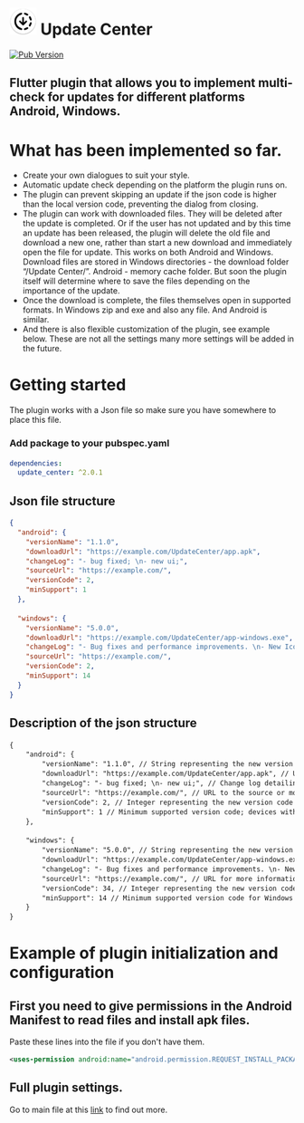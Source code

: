 # ![UpdateCenter Icon](https://raw.githubusercontent.com/Smolla-ITc/update_center/main/assets/ic_uc.png) Update Center
[![Pub Version](https://img.shields.io/pub/v/update_center?color=orange)](https://pub.dev/packages/update_center)

## Flutter plugin that allows you to implement multi-check for updates for different platforms Android, Windows.

# What has been implemented so far.

- Create your own dialogues to suit your style.
- Automatic update check depending on the platform the plugin runs on.
- The plugin can prevent skipping an update if the json code is higher than the local version code, preventing the dialog from closing.
- The plugin can work with downloaded files. They will be deleted after the update is completed. Or if the user has not updated and by this time an update has been released, the plugin will delete the old file and download a new one, rather than start a new download and immediately open the file for update. This works on both Android and Windows. Download files are stored in Windows directories - the download folder “/Update Center/”. Android - memory cache folder. But soon the plugin itself will determine where to save the files depending on the importance of the update.
- Once the download is complete, the files themselves open in supported formats. In Windows zip and exe and also any file. And Android is similar.
- And there is also flexible customization of the plugin, see example below. These are not all the settings many more settings will be added in the future.

# Getting started

The plugin works with a Json file so make sure you have somewhere to place this file.

### Add package to your pubspec.yaml

```yaml
dependencies:
  update_center: ^2.0.1
```

## Json file structure

```json
{
  "android": {
    "versionName": "1.1.0",
    "downloadUrl": "https://example.com/UpdateCenter/app.apk",
    "changeLog": "- bug fixed; \n- new ui;",
    "sourceUrl": "https://example.com/",
    "versionCode": 2,
    "minSupport": 1
  },

  "windows": {
    "versionName": "5.0.0",
    "downloadUrl": "https://example.com/UpdateCenter/app-windows.exe",
    "changeLog": "- Bug fixes and performance improvements. \n- New Icon;",
    "sourceUrl": "https://example.com/",
    "versionCode": 2,
    "minSupport": 14
  }
}
```
## Description of the json structure

```txt
{
    "android": {
        "versionName": "1.1.0", // String representing the new version name for Android
        "downloadUrl": "https://example.com/UpdateCenter/app.apk", // URL to download the new Android APK
        "changeLog": "- bug fixed; \n- new ui;", // Change log detailing what's new or fixed in this version
        "sourceUrl": "https://example.com/", // URL to the source or more information about the update
        "versionCode": 2, // Integer representing the new version code for Android
        "minSupport": 1 // Minimum supported version code; devices with a lower version code will be forced to update
    },

    "windows": {
        "versionName": "5.0.0", // String representing the new version name for Windows
        "downloadUrl": "https://example.com/UpdateCenter/app-windows.exe", // URL to download the new Windows application
        "changeLog": "- Bug fixes and performance improvements. \n- New Icon;", // Change log for the Windows version
        "sourceUrl": "https://example.com/", // URL for more information or source for the Windows update
        "versionCode": 34, // Integer representing the new version code for Windows 
        "minSupport": 14 // Minimum supported version code for Windows
    }
}

```
# Example of plugin initialization and configuration

## First you need to give permissions in the Android Manifest to read files and install apk files.

Paste these lines into the file if you don't have them.

```xml
<uses-permission android:name="android.permission.REQUEST_INSTALL_PACKAGES"/>
```

## Full plugin settings.

Go to main file at this [link](https://github.com/Smolla-ITc/update_center/blob/main/example/lib/main.dart) to find out more.